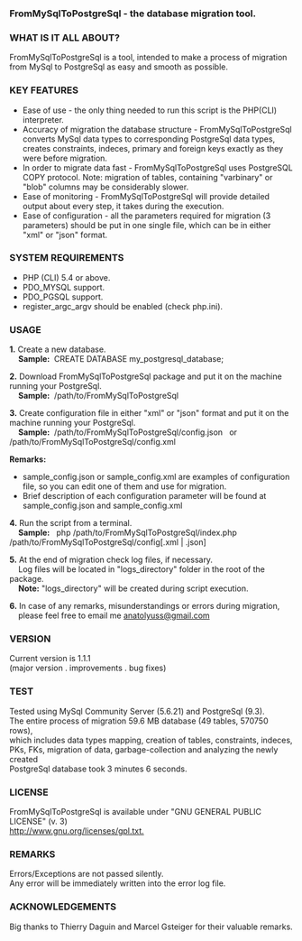 <h3>FromMySqlToPostgreSql - the database migration tool.</h3>

<h3>WHAT IS IT ALL ABOUT?</h3>
<p>FromMySqlToPostgreSql is a tool, intended to make a process of migration 
from MySql to PostgreSql as easy and smooth as possible.</p>

<h3>KEY FEATURES</h3>
<ul>
<li> Ease of use - the only thing needed to run this script is the PHP(CLI) interpreter.</li>
   
<li> Accuracy of migration the database structure - FromMySqlToPostgreSql converts 
   MySql data types to corresponding PostgreSql data types, creates constraints,
   indeces, primary and foreign keys exactly as they were before migration.</li>

<li> In order to migrate data fast - FromMySqlToPostgreSql uses PostgreSQL COPY protocol.
   Note: migration of tables, containing "varbinary" or "blob" columns may be 
   considerably slower.</li>

<li>Ease of monitoring - FromMySqlToPostgreSql will provide detailed output
   about every step, it takes during the execution.</li>
<li>
 Ease of configuration - all the parameters required for migration 
 (3 parameters) should be put in one single file, 
 which can be in either "xml" or "json" format.</li>
</ul>

<h3>SYSTEM REQUIREMENTS</h3>
<ul>
<li> PHP (CLI) 5.4 or above.</li>
<li> PDO_MYSQL support.</li>
<li> PDO_PGSQL support.</li>
<li> register_argc_argv should be enabled (check php.ini).</li>
</ul>

<h3>USAGE</h3>
<p><b>1.</b> Create a new database.<br />&nbsp;&nbsp;&nbsp;
   <b>Sample:</b>&nbsp; CREATE DATABASE my_postgresql_database;</p>

<p><b>2.</b> Download FromMySqlToPostgreSql package and put it on the machine running 
   your PostgreSql.<br />
   &nbsp;&nbsp;&nbsp;&nbsp;<b>Sample:</b>&nbsp; /path/to/FromMySqlToPostgreSql</p>

<p><b>3.</b> Create configuration file in either "xml" or "json" format and put it on 
   the machine running your PostgreSql.<br /> 
   &nbsp;&nbsp;&nbsp;
   <b>Sample:</b>&nbsp; /path/to/FromMySqlToPostgreSql/config.json &nbsp; or&nbsp; /path/to/FromMySqlToPostgreSql/config.xml</p>
   <p><b>Remarks:</b></p>
   <ul>
   <li> sample_config.json or sample_config.xml are examples of configuration
      file, so you can edit one of them and use for migration.</li> 
      
   <li> Brief description of each configuration parameter will be found at 
      sample_config.json and sample_config.xml</li>
   </ul>
     
<p><b>4.</b> Run the script from a terminal.<br /> 
   &nbsp;&nbsp;&nbsp;&nbsp;<b>Sample:</b> &nbsp;
   php  /path/to/FromMySqlToPostgreSql/index.php &nbsp;  /path/to/FromMySqlToPostgreSql/config[.xml | .json]</p>
       
<p><b>5.</b> At the end of migration check log files, if necessary.<br />&nbsp;&nbsp;&nbsp;
   Log files will be located in "logs_directory" folder in the root of the package.<br />&nbsp;&nbsp;&nbsp;
   <b>Note:</b> "logs_directory" will be created during script execution.</p>

<p><b>6.</b> In case of any remarks, misunderstandings or errors during migration,<br /> &nbsp;&nbsp;&nbsp;
   please feel free to email me 
   <a href="mailto:anatolyuss@gmail.com?subject=FromMySqlToPostgreSql">anatolyuss@gmail.com</a></p>


<h3>VERSION</h3>
<p>Current version is 1.1.1<br />
(major version . improvements . bug fixes)</p>


<h3>TEST</h3>
<p>Tested using MySql Community Server (5.6.21) and PostgreSql (9.3).<br />
The entire process of migration 59.6 MB database (49 tables, 570750 rows),<br /> 
which includes data types mapping, creation of tables, constraints, indeces, <br />
PKs, FKs, migration of data, garbage-collection and analyzing the newly created <br />
PostgreSql database took 3 minutes 6 seconds.</p>


<h3>LICENSE</h3>
<p>FromMySqlToPostgreSql is available under "GNU GENERAL PUBLIC LICENSE" (v. 3) <br />
<a href="http://www.gnu.org/licenses/gpl.txt">http://www.gnu.org/licenses/gpl.txt.</a></p>


<h3>REMARKS</h3>
<p>Errors/Exceptions are not passed silently.<br /> 
Any error will be immediately written into the error log file.</p>


<h3>ACKNOWLEDGEMENTS</h3>
<p>Big thanks to Thierry Daguin and Marcel Gsteiger for their valuable remarks.</p>


